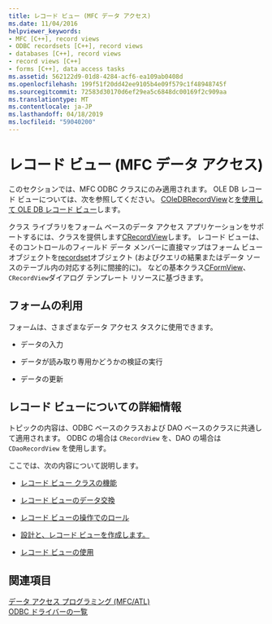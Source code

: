 ```yaml
---
title: レコード ビュー (MFC データ アクセス)
ms.date: 11/04/2016
helpviewer_keywords:
- MFC [C++], record views
- ODBC recordsets [C++], record views
- databases [C++], record views
- record views [C++]
- forms [C++], data access tasks
ms.assetid: 562122d9-01d8-4284-acf6-ea109ab0408d
ms.openlocfilehash: 199f51f20dd42ee9105b4e09f579c1f48948745f
ms.sourcegitcommit: 72583d30170d6ef29ea5c6848dc00169f2c909aa
ms.translationtype: MT
ms.contentlocale: ja-JP
ms.lasthandoff: 04/18/2019
ms.locfileid: "59040200"
---
```

# <a name="record-views--mfc-data-access"></a>レコード ビュー (MFC データ アクセス)

このセクションでは、MFC ODBC クラスにのみ適用されます。 OLE DB レコード ビューについては、次を参照してください。 [COleDBRecordView](../mfc/reference/coledbrecordview-class.md)と[を使用して OLE DB レコード ビュー](../data/oledb/using-ole-db-record-views.md)します。

クラス ライブラリをフォーム ベースのデータ アクセス アプリケーションをサポートするには、クラスを提供します[CRecordView](../mfc/reference/crecordview-class.md)します。 レコード ビューは、そのコントロールのフィールド データ メンバーに直接マップはフォーム ビュー オブジェクトを[recordset](../data/odbc/recordset-odbc.md)オブジェクト (およびクエリの結果またはデータ ソースのテーブル内の対応する列に間接的に)。 などの基本クラス[CFormView](../mfc/reference/cformview-class.md)、`CRecordView`ダイアログ テンプレート リソースに基づきます。

## <a name="form-uses"></a>フォームの利用

フォームは、さまざまなデータ アクセス タスクに使用できます。

- データの入力

- データが読み取り専用かどうかの検証の実行

- データの更新

## <a name="further-reading-about-record-views"></a>レコード ビューについての詳細情報

トピックの内容は、ODBC ベースのクラスおよび DAO ベースのクラスに共通して適用されます。 ODBC の場合は `CRecordView` を、DAO の場合は `CDaoRecordView` を使用します。

ここでは、次の内容について説明します。

- [レコード ビュー クラスの機能](../data/features-of-record-view-classes-mfc-data-access.md)

- [レコード ビューのデータ交換](../data/data-exchange-for-record-views-mfc-data-access.md)

- [レコード ビューの操作でのロール](../data/your-role-in-working-with-a-record-view-mfc-data-access.md)

- [設計と、レコード ビューを作成します。](../data/designing-and-creating-a-record-view-mfc-data-access.md)

- [レコード ビューの使用](../data/using-a-record-view-mfc-data-access.md)

## <a name="see-also"></a>関連項目

[データ アクセス プログラミング (MFC/ATL)](../data/data-access-programming-mfc-atl.md)<br/>
[ODBC ドライバーの一覧](../data/odbc/odbc-driver-list.md)